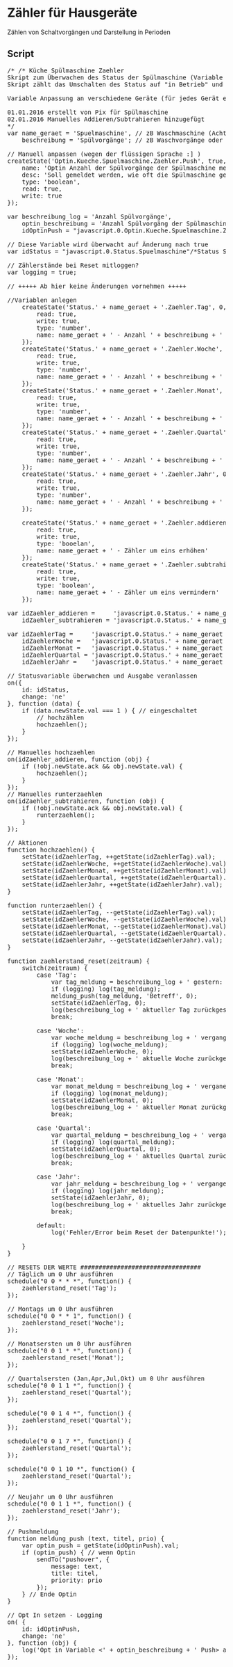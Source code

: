 # Zähler für Hausgeräte

Zählen von Schaltvorgängen und Darstellung in Perioden


## Script

<pre class="codecontent">/* /* Küche Spülmaschine Zaehler
Skript zum Überwachen des Status der Spülmaschine (Variable in Status_Geraete.js)
Skript zählt das Umschalten des Status auf "in Betrieb" und damit die Anzahl der Waschvorgänge

Variable Anpassung an verschiedene Geräte (für jedes Gerät ein eigenes Skript verwenden)

01.01.2016 erstellt von Pix für Spülmaschine
02.01.2016 Manuelles Addieren/Subtrahieren hinzugefügt
*/
var name_geraet = 'Spuelmaschine', // zB Waschmaschine (Achtung keine Umlaute)
    beschreibung = 'Spülvorgänge'; // zB Waschvorgänge oder Spülvorgänge oder Einschaltvorgänge, Umlaute erlaubt

// Manuell anpassen (wegen der flüssigen Sprache :] )
createState('Optin.Kueche.Spuelmaschine.Zaehler.Push', true, {
    name: 'Optin Anzahl der Spülvorgänge der Spülmaschine melden',
    desc: 'Soll gemeldet werden, wie oft die Spülmaschine gestartet wurde?',
    type: 'boolean', 
    read: true,
    write: true
});

var beschreibung_log = 'Anzahl Spülvorgänge',
    optin_beschreibung = 'Anzahl Spülvorgäng der Spülmaschine',
    idOptinPush = "javascript.0.Optin.Kueche.Spuelmaschine.Zaehler.Push";

// Diese Variable wird überwacht auf Änderung nach true
var idStatus = "javascript.0.Status.Spuelmaschine"/*Status Spuelmaschine*/; // aus Status_Geraete.js

// Zählerstände bei Reset mitloggen?
var logging = true;

// +++++ Ab hier keine Änderungen vornehmen +++++

//Variablen anlegen
    createState('Status.' + name_geraet + '.Zaehler.Tag', 0, {
        read: true,
        write: true,
        type: 'number',
        name: name_geraet + ' - Anzahl ' + beschreibung + ' heute'
    });
    createState('Status.' + name_geraet + '.Zaehler.Woche', 0, {
        read: true,
        write: true,
        type: 'number',
        name: name_geraet + ' - Anzahl ' + beschreibung + ' diese Woche'
    });
    createState('Status.' + name_geraet + '.Zaehler.Monat', 0, {
        read: true,
        write: true,
        type: 'number',
        name: name_geraet + ' - Anzahl ' + beschreibung + ' diesen Monat'
    });
    createState('Status.' + name_geraet + '.Zaehler.Quartal', 0, {
        read: true,
        write: true,
        type: 'number',
        name: name_geraet + ' - Anzahl ' + beschreibung + ' dieses Quartal'
    });
    createState('Status.' + name_geraet + '.Zaehler.Jahr', 0, {
        read: true,
        write: true,
        type: 'number',
        name: name_geraet + ' - Anzahl ' + beschreibung + ' dieses Jahr'
    }); 

    createState('Status.' + name_geraet + '.Zaehler.addieren', false, {
        read: true,
        write: true,
        type: 'booelan',
        name: name_geraet + ' - Zähler um eins erhöhen'
    });
    createState('Status.' + name_geraet + '.Zaehler.subtrahieren', false, {
        read: true,
        write: true,
        type: 'boolean',
        name: name_geraet + ' - Zähler um eins vermindern'
    });

var idZaehler_addieren =     'javascript.0.Status.' + name_geraet + '.Zaehler.addieren',
    idZaehler_subtrahieren = 'javascript.0.Status.' + name_geraet + '.Zaehler.subtrahieren';

var idZaehlerTag =     'javascript.0.Status.' + name_geraet + '.Zaehler.Tag',
    idZaehlerWoche =   'javascript.0.Status.' + name_geraet + '.Zaehler.Woche',
    idZaehlerMonat =   'javascript.0.Status.' + name_geraet + '.Zaehler.Monat',
    idZaehlerQuartal = 'javascript.0.Status.' + name_geraet + '.Zaehler.Quartal',
    idZaehlerJahr =    'javascript.0.Status.' + name_geraet + '.Zaehler.Jahr';

// Statusvariable überwachen und Ausgabe veranlassen
on({
    id: idStatus,
    change: 'ne'
}, function (data) {
    if (data.newState.val === 1 ) { // eingeschaltet
        // hochzählen
        hochzaehlen();
    }
});

// Manuelles hochzaehlen
on(idZaehler_addieren, function (obj) {
    if (!obj.newState.ack && obj.newState.val) {
        hochzaehlen();
    }
});
// Manuelles runterzaehlen
on(idZaehler_subtrahieren, function (obj) {
    if (!obj.newState.ack && obj.newState.val) {
        runterzaehlen();
    }
});

// Aktionen
function hochzaehlen() {
    setState(idZaehlerTag, ++getState(idZaehlerTag).val);
    setState(idZaehlerWoche, ++getState(idZaehlerWoche).val);
    setState(idZaehlerMonat, ++getState(idZaehlerMonat).val);
    setState(idZaehlerQuartal, ++getState(idZaehlerQuartal).val);
    setState(idZaehlerJahr, ++getState(idZaehlerJahr).val);
}

function runterzaehlen() {
    setState(idZaehlerTag, --getState(idZaehlerTag).val);
    setState(idZaehlerWoche, --getState(idZaehlerWoche).val);
    setState(idZaehlerMonat, --getState(idZaehlerMonat).val);
    setState(idZaehlerQuartal, --getState(idZaehlerQuartal).val);
    setState(idZaehlerJahr, --getState(idZaehlerJahr).val);
}

function zaehlerstand_reset(zeitraum) {
    switch(zeitraum) {
        case 'Tag':
            var tag_meldung = beschreibung_log + ' gestern: ' + getState(idZaehlerTag).val;
            if (logging) log(tag_meldung);
            meldung_push(tag_meldung, 'Betreff', 0);
            setState(idZaehlerTag, 0);
            log(beschreibung_log + ' aktueller Tag zurückgesetzt');
            break;

        case 'Woche':
            var woche_meldung = beschreibung_log + ' vergangene Woche: ' + getState(idZaehlerWoche).val;
            if (logging) log(woche_meldung);
            setState(idZaehlerWoche, 0);
            log(beschreibung_log + ' aktuelle Woche zurückgesetzt');
            break;

        case 'Monat':
            var monat_meldung = beschreibung_log + ' verganener Monat: ' + getState(idZaehlerMonat).val;
            if (logging) log(monat_meldung);
            setState(idZaehlerMonat, 0);
            log(beschreibung_log + ' aktueller Monat zurückgesetzt');
            break;

        case 'Quartal':
            var quartal_meldung = beschreibung_log + ' vergangenes Quartal: ' + getState(idZaehlerQuartal).val;
            if (logging) log(quartal_meldung);
            setState(idZaehlerQuartal, 0);
            log(beschreibung_log + ' aktuelles Quartal zurückgesetzt');
            break;

        case 'Jahr':
            var jahr_meldung = beschreibung_log + ' vergangenes Jahr: ' + getState(idZaehlerJahr).val;
            if (logging) log(jahr_meldung);
            setState(idZaehlerJahr, 0);
            log(beschreibung_log + ' aktuelles Jahr zurückgesetzt');
            break;

        default:
            log('Fehler/Error beim Reset der Datenpunkte!');

    }
} 

// RESETS DER WERTE #################################
// Täglich um 0 Uhr ausführen
schedule("0 0 * * *", function() {
    zaehlerstand_reset('Tag');
});

// Montags um 0 Uhr ausführen
schedule("0 0 * * 1", function() {
    zaehlerstand_reset('Woche');
});

// Monatsersten um 0 Uhr ausführen
schedule("0 0 1 * *", function() {
    zaehlerstand_reset('Monat');
});

// Quartalsersten (Jan,Apr,Jul,Okt) um 0 Uhr ausführen
schedule("0 0 1 1 *", function() {
    zaehlerstand_reset('Quartal');
});

schedule("0 0 1 4 *", function() {
    zaehlerstand_reset('Quartal');
});

schedule("0 0 1 7 *", function() {
    zaehlerstand_reset('Quartal');
});

schedule("0 0 1 10 *", function() {
    zaehlerstand_reset('Quartal');
});

// Neujahr um 0 Uhr ausführen
schedule("0 0 1 1 *", function() {
    zaehlerstand_reset('Jahr');
});

// Pushmeldung
function meldung_push (text, titel, prio) {
    var optin_push = getState(idOptinPush).val;
    if (optin_push) { // wenn Optin
        sendTo("pushover", {
            message: text,
            title: titel,
            priority: prio
        });
    } // Ende Optin
}

// Opt In setzen - Logging
on( { 
    id: idOptinPush,
    change: 'ne'
}, function (obj) {
    log('Opt in Variable <' + optin_beschreibung + ' Push> auf <' + obj.newState.val + '> gesetzt ', 'info');
});</pre>